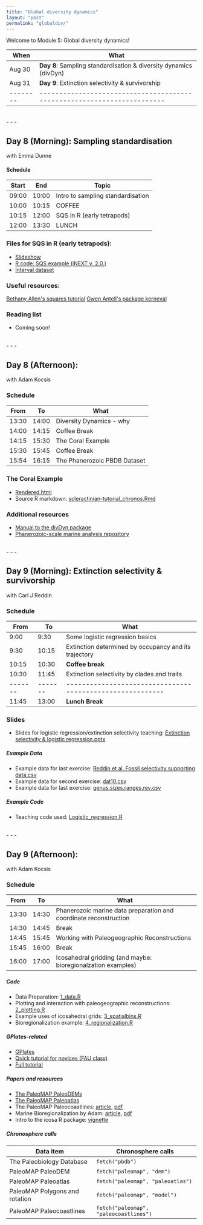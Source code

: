 ```yaml
---
title: "Global diversity dynamics"
layout: "post" 
permalink: "globaldiv/"
---
```


Welcome to Module 5: Global diversity dynamics! 

| When   | What                                                                  |
|--------|-----------------------------------------------------------------------|
| Aug 30 | **Day 8**: Sampling standardisation & diversity dynamics (divDyn)     |
| Aug 31 | **Day 9**: Extinction selectivity & survivorship                      |
|--------|-----------------------------------------------------------------------|

<br>
- - -
<br>

## Day 8 (Morning): Sampling standardisation 
with Emma Dunne

#### Schedule

| Start | End   | Topic                                  |
|-------|-------|----------------------------------------|
| 09:00 | 10:00 | Intro to sampling standardisation      |
| 10:00 | 10:15 | COFFEE                                 |
| 10:15 | 12:00 | SQS in R (early tetrapods)             |
| 12:00 | 13:30 | LUNCH                                  |


### Files for SQS in R (early tetrapods):
- [Slideshow]({{site.baseurl}}/slides/5_global_div/Emma/Dunne_samp_standardisation.pdf)
- [R code: SQS example (iNEXT v. 2.0.)]({{site.baseurl}}/data/5_global_div/Emma/05_samp_stand.R)
- [Interval dataset]({{site.baseurl}}/data/5_global_div/Emma/ET_intervals.csv)

### Useful resources: 
[Bethany Allen's squares tutorial](https://github.com/bethany-j-allen/sampling_bias_workshop)
[Gwen Antell's package kerneval](https://github.com/GwenAntell/kerneval)

### Reading list
- Coming soon!


<br>
- - -
<br>

## Day 8 (Afternoon): 
with Adam Kocsis

### Schedule 

| From  | To    | What                         |
|-------|-------|------------------------------|
| 13:30 | 14:00 | Diversity Dynamics - why     |
| 14:00 | 14:15 | Coffee Break                 |
| 14:15 | 15:30 | The Coral Example            |
| 15:30 | 15:45 | Coffee Break                 |
| 15:54 | 16:15 | The Phanerozoic PBDB Dataset |

### The Coral Example

- [Rendered html]({{site.baseurl}}/data/5_global_div/Adam/scleractinian-tutorial_chronos.html)
- Source R markdown: [scleractinian-tutorial_chronos.Rmd](https://www.dropbox.com/s/91npw4zemstvure/scleractinian-tutorial_chronos.Rmd?dl=1)

### Additional resources
- [Manual to the divDyn package](https://cran.r-project.org/web/packages/divDyn/vignettes/handout.pdf)
- [Phanerozoic-scale marine analysis repository](https://github.com/divDyn/ddPhanero)


<br>
- - -
<br>

## Day 9 (Morning): Extinction selectivity & survivorship
with Carl J Reddin

### Schedule

| From  | To    | What                                                    |
|-------|-------|---------------------------------------------------------|
| 9:00  | 9:30  | Some logistic regression basics                         |
| 9:30  | 10:15 | Extinction determined by occupancy and its trajectory   |
| 10:15 | 10:30 | **Coffee break**                                        |
| 10:30 | 11:45 | Extinction selectivity by clades and traits             |
|-------|-------|---------------------------------------------------------|
| 11:45 | 13:00 | **Lunch Break**                                         |


### Slides
- Slides for logistic regression/extinction selectivity teaching: [Extinction selectivity & logistic regression.pptx]({{site.baseurl}}/slides/5_global_div/Extinction_selectivity_and_logistic_regression.pptx)


##### Example Data

- Example data for last exercise: [Reddin et al. Fossil selectivity supporting data.csv]({{site.baseurl}}/data/5_global_div/Reddin_et_al._Fossil_selectivity_supporting_data.csv)
- Example data for second exercise: [dat10.csv]({{site.baseurl}}/data/5_global_div/dat10.csv)
- Example data for last exercise: [genus.sizes.ranges.rev.csv]({{site.baseurl}}/data/5_global_div/genus.sizes.ranges.rev.csv)

##### Example Code

- Teaching code used: [Logistic_regression.R]({{site.baseurl}}/data/5_global_div/Logistic_regression.R)


<br>
- - -
<br>

## Day 9 (Afternoon): 
with Adam Kocsis


### Schedule

| From  | To    | What                                                              |
|-------|-------|-------------------------------------------------------------------|
| 13:30 | 14:30 | Phanerozoic marine data preparation and coordinate reconstruction |
| 14:30 | 14:45 | Break                                                             |
| 14:45 | 15:45 | Working with Paleogeographic Reconstructions                      |
| 15:45 | 16:00 | Break                                                             |
| 16:00 | 17:00 | Icosahedral gridding (and maybe: bioregionalzation examples)      |


##### Code

- Data Preparation: [1_data.R]({{site.baseurl}}/data/5_global_div/Adam/marine_spatial/1_data.R)
- Plotting and interaction with paleogeographic reconstructions: [2_plotting.R]({{site.baseurl}}/data/5_global_div/Adam/marine_spatial/2_plotting.R)
- Example uses of icosahedral grids: [3_spatialbins.R]({{site.baseurl}}/data/5_global_div/Adam/marine_spatial/3_spatialbins.R)
- Bioregionalization example: [4_regionalization.R]({{site.baseurl}}/data/5_global_div/Adam/marine_spatial/4_regionalization.R)

##### GPlates-related

- [GPlates](https://www.gplates.org/)
- [Quick tutorial for novices (FAU class)](https://adamkocsis.github.io/se3-gplates/)
- [Full tutorial](https://sites.google.com/site/gplatestutorials/)

##### Papers and resources

- [The PaleoMAP PaleoDEMs](https://www.earthbyte.org/paleodem-resource-scotese-and-wright-2018/)
- [The PaleoMAP Paleoatlas](https://www.earthbyte.org/paleomap-paleoatlas-for-gplates/)
- The PaleoMAP Paleocoastlines: [article](https://www.sciencedirect.com/science/article/abs/pii/S0012825220305092), [pdf](https://www.dropbox.com/s/b50wuv6jw318qrb/Kocsis%20and%20Scotese%2C%202021.pdf?dl=1)
- Marine Bioregionalization by Adam: [article](https://onlinelibrary.wiley.com/doi/10.1111/geb.12771), [pdf](https://www.dropbox.com/s/jp7jx9mw3b8h8dv/Kocsis%20et%20al.%20-%202018%20-%20The%20stability%20of%20coastal%20benthic%20biogeography%20over.pdf?dl=1)
- Intro to the icosa R package: [vignette](https://cran.r-project.org/web/packages/icosa/vignettes/icosa.pdf)

##### Chronosphere calls

| Data item                      | Chronosphere calls                     |
|--------------------------------|----------------------------------------|
| The Paleobiology Database      | `fetch("pbdb")`                        |
| PaleoMAP PaleoDEM              | `fetch("paleomap", "dem")`             |
| PaleoMAP Paleoatlas            | `fetch("paleomap", "paleoatlas")`      |
| PaleoMAP Polygons and rotation | `fetch("paleomap", "model")`           |
| PaleoMAP Paleocoastlines       | `fetch("paleomap", "paleocoastlines")` |


